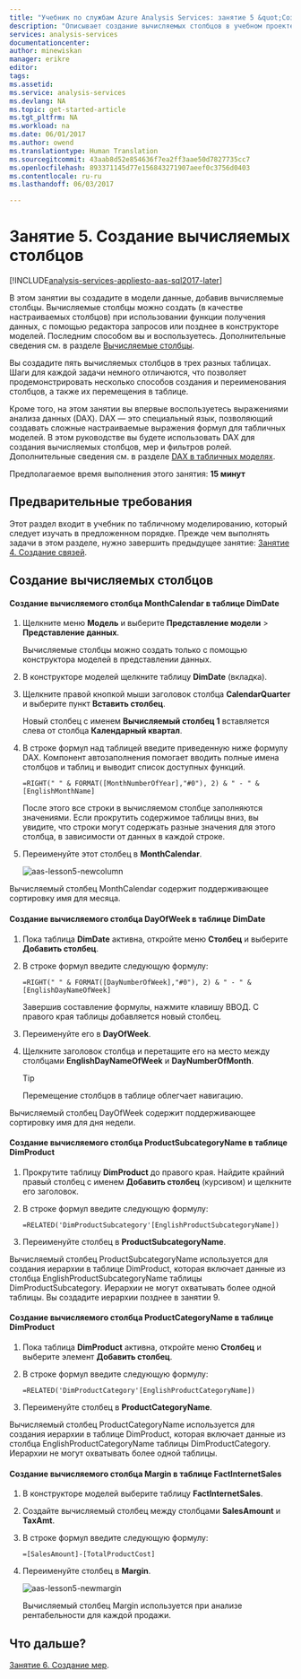```yaml
---
title: "Учебник по службам Azure Analysis Services: занятие 5 &quot;Создание вычисляемых столбцов&quot; | Документы Майкрософт"
description: "Описывает создание вычисляемых столбцов в учебном проекте служб Azure Analysis Services."
services: analysis-services
documentationcenter: 
author: minewiskan
manager: erikre
editor: 
tags: 
ms.assetid: 
ms.service: analysis-services
ms.devlang: NA
ms.topic: get-started-article
ms.tgt_pltfrm: NA
ms.workload: na
ms.date: 06/01/2017
ms.author: owend
ms.translationtype: Human Translation
ms.sourcegitcommit: 43aab8d52e854636f7ea2ff3aae50d7827735cc7
ms.openlocfilehash: 893371145d77e156843271907aeef0c3756d0403
ms.contentlocale: ru-ru
ms.lasthandoff: 06/03/2017

---
```

# <a name="lesson-5-create-calculated-columns"></a>Занятие 5. Создание вычисляемых столбцов

[!INCLUDE[analysis-services-appliesto-aas-sql2017-later](../../../includes/analysis-services-appliesto-aas-sql2017-later.md)]

В этом занятии вы создадите в модели данные, добавив вычисляемые столбцы. Вычисляемые столбцы можно создать (в качестве настраиваемых столбцов) при использовании функции получения данных, с помощью редактора запросов или позднее в конструкторе моделей. Последним способом вы и воспользуетесь. Дополнительные сведения см. в разделе [Вычисляемые столбцы](https://docs.microsoft.com/sql/analysis-services/tabular-models/ssas-calculated-columns).
  
Вы создадите пять вычисляемых столбцов в трех разных таблицах. Шаги для каждой задачи немного отличаются, что позволяет продемонстрировать несколько способов создания и переименования столбцов, а также их перемещения в таблице.  

Кроме того, на этом занятии вы впервые воспользуетесь выражениями анализа данных (DAX). DAX — это специальный язык, позволяющий создавать сложные настраиваемые выражения формул для табличных моделей. В этом руководстве вы будете использовать DAX для создания вычисляемых столбцов, мер и фильтров ролей. Дополнительные сведения см. в разделе [DAX в табличных моделях](https://docs.microsoft.com/sql/analysis-services/tabular-models/understanding-dax-in-tabular-models-ssas-tabular). 
  
Предполагаемое время выполнения этого занятия: **15 минут**  
  
## <a name="prerequisites"></a>Предварительные требования  
Этот раздел входит в учебник по табличному моделированию, который следует изучать в предложенном порядке. Прежде чем выполнять задачи в этом разделе, нужно завершить предыдущее занятие: [Занятие 4. Создание связей](../tutorials/aas-lesson-4-create-relationships.md). 
  
## <a name="create-calculated-columns"></a>Создание вычисляемых столбцов  
  
#### <a name="create-a-monthcalendar-calculated-column-in-the-dimdate-table"></a>Создание вычисляемого столбца MonthCalendar в таблице DimDate  
  
1.  Щелкните меню **Модель** и выберите **Представление модели** > **Представление данных**.  
  
    Вычисляемые столбцы можно создать только с помощью конструктора моделей в представлении данных.  
  
2.  В конструкторе моделей щелкните таблицу **DimDate** (вкладка).  
  
3.  Щелкните правой кнопкой мыши заголовок столбца **CalendarQuarter** и выберите пункт **Вставить столбец**.  
  
    Новый столбец с именем **Вычисляемый столбец 1** вставляется слева от столбца **Календарный квартал**.  
  
4.  В строке формул над таблицей введите приведенную ниже формулу DAX. Компонент автозаполнения помогает вводить полные имена столбцов и таблиц и выводит список доступных функций.  
  
    ```  
    =RIGHT(" " & FORMAT([MonthNumberOfYear],"#0"), 2) & " - " & [EnglishMonthName]  
    ``` 
  
    После этого все строки в вычисляемом столбце заполняются значениями. Если прокрутить содержимое таблицы вниз, вы увидите, что строки могут содержать разные значения для этого столбца, в зависимости от данных в каждой строке.    
  
5.  Переименуйте этот столбец в **MonthCalendar**. 

    ![aas-lesson5-newcolumn](../tutorials/media/aas-lesson5-newcolumn.png) 
  
Вычисляемый столбец MonthCalendar содержит поддерживающее сортировку имя для месяца.  
  
#### <a name="create-a-dayofweek-calculated-column-in-the-dimdate-table"></a>Создание вычисляемого столбца DayOfWeek в таблице DimDate  
  
1.  Пока таблица **DimDate** активна, откройте меню **Столбец** и выберите **Добавить столбец**.  
  
2.  В строке формул введите следующую формулу:  
    
    ```
    =RIGHT(" " & FORMAT([DayNumberOfWeek],"#0"), 2) & " - " & [EnglishDayNameOfWeek]  
    ```
    
    Завершив составление формулы, нажмите клавишу ВВОД. С правого края таблицы добавляется новый столбец.  
  
3.  Переименуйте его в **DayOfWeek**.  
  
4.  Щелкните заголовок столбца и перетащите его на место между столбцами **EnglishDayNameOfWeek** и **DayNumberOfMonth**.  
  
    > [!TIP]  
    > Перемещение столбцов в таблице облегчает навигацию.  
  
Вычисляемый столбец DayOfWeek содержит поддерживающее сортировку имя для дня недели.  
  
#### <a name="create-a-productsubcategoryname-calculated-column-in-the-dimproduct-table"></a>Создание вычисляемого столбца ProductSubcategoryName в таблице DimProduct  
  
  
1.  Прокрутите таблицу **DimProduct** до правого края. Найдите крайний правый столбец с именем **Добавить столбец** (курсивом) и щелкните его заголовок.  
  
2.  В строке формул введите следующую формулу:  
    
    ```
    =RELATED('DimProductSubcategory'[EnglishProductSubcategoryName])  
    ```
  
3.  Переименуйте столбец в **ProductSubcategoryName**.  
  
Вычисляемый столбец ProductSubcategoryName используется для создания иерархии в таблице DimProduct, которая включает данные из столбца EnglishProductSubcategoryName таблицы DimProductSubcategory. Иерархии не могут охватывать более одной таблицы. Вы создадите иерархии позднее в занятии 9.  
  
#### <a name="create-a-productcategoryname-calculated-column-in-the-dimproduct-table"></a>Создание вычисляемого столбца ProductCategoryName в таблице DimProduct  
  
1.  Пока таблица **DimProduct** активна, откройте меню **Столбец** и выберите элемент **Добавить столбец**.  
  
2.  В строке формул введите следующую формулу:  
  
    ```
    =RELATED('DimProductCategory'[EnglishProductCategoryName]) 
    ```
    
3.  Переименуйте столбец в **ProductCategoryName**.  
  
Вычисляемый столбец ProductCategoryName используется для создания иерархии в таблице DimProduct, которая включает данные из столбца EnglishProductCategoryName таблицы DimProductCategory. Иерархии не могут охватывать более одной таблицы.  
  
#### <a name="create-a-margin-calculated-column-in-the-factinternetsales-table"></a>Создание вычисляемого столбца Margin в таблице FactInternetSales  
  
1.  В конструкторе моделей выберите таблицу **FactInternetSales**.  
  
2.  Создайте вычисляемый столбец между столбцами **SalesAmount** и **TaxAmt**.  
  
3.  В строке формул введите следующую формулу:  
  
    ```
    =[SalesAmount]-[TotalProductCost]
    ``` 

4.  Переименуйте столбец в **Margin**.  
 
      ![aas-lesson5-newmargin](../tutorials/media/aas-lesson5-newmargin.png)
      
    Вычисляемый столбец Margin используется при анализе рентабельности для каждой продажи.  
  
## <a name="whats-next"></a>Что дальше?
[Занятие 6. Создание мер](../tutorials/aas-lesson-6-create-measures.md).
  
  
  

